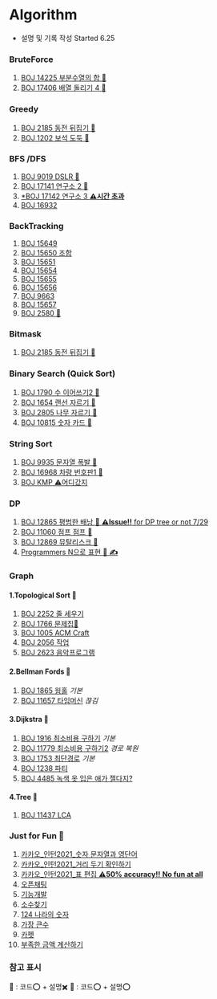 # Algorithm
* 설명 및 기록 작성 Started 6.25   

### BruteForce    
1.  [BOJ 14225 부분수열의 합 🍎](https://github.com/minchjung/Algorithm/wiki/BruteForce)  
2.  [BOJ 17406 배열 돌리기 4 🍎](https://github.com/minchjung/Algorithm/wiki/BruteForce02)

### Greedy 
1. [BOJ 2185 동전 뒤집기 🍎](https://github.com/minchjung/Algorithm/wiki/Greedy)
2. [BOJ 1202 보석 도둑 🐳](https://github.com/minchjung/Algorithm/wiki/Greedy02)

### BFS /DFS 
1. [BOJ 9019 DSLR 🍎](https://github.com/minchjung/Algorithm/wiki/BFS)  
2. [BOJ 17141 연구소 2 🍎](https://github.com/minchjung/Algorithm/wiki/BFS02)  
3. [*BOJ 17142 연구소 3 **⚠️시간 초과** ](https://github.com/minchjung/Algorithm/wiki/BFS03) 
4. [BOJ 16932](https://www.acmicpc.net/problem/16932)     
### BackTracking  
1. [BOJ 15649](https://github.com/minchjung/Algorithm/blob/main/DS3_800BackTracking01/py.py)   
2. [BOJ 15650 조합](https://github.com/minchjung/Algorithm/blob/main/DS3_800BackTracking02/800BackTracking%5BS3%5D15650%20.py)   
3. [BOJ 15651](https://github.com/minchjung/Algorithm/blob/main/DS3_800BackTracking03/800BackTracking%5BS3%5D15651%20.py)  
4. [BOJ 15654](https://github.com/minchjung/Algorithm/blob/main/DS3_800BackTracking05/810BackTracking%5BS3%5D15654.py)  
5. [BOJ 15655](https://github.com/minchjung/Algorithm/blob/main/DS3_800BackTracking06/810BackTracking%5BS3%5D15655Comb.py)  
6. [BOJ 15656](https://github.com/minchjung/Algorithm/blob/main/DS3_800BackTracking07/810BackTracking%5BS3%5D15656-Permutation%20.py)  
7. [BOJ 9663](https://github.com/minchjung/Algorithm/blob/main/DS3_830BackTracking09/830BackTracking%5BG5%5D9663_N-Queen.py)  
8. [BOJ 15657](https://github.com/minchjung/Algorithm/blob/main/DS3_800BackTracking08/810BackTracking%5BS3%5D15657-Redundant-Permutation%20.py)    
10. [BOJ 2580 🍎](https://github.com/minchjung/Algorithm/blob/main/830_backTracking10_2580.py)       

### Bitmask 
1. [BOJ 2185 동전 뒤집기 🍎](https://github.com/minchjung/Algorithm/wiki/BitMask)   

### Binary Search (Quick Sort) 
1. [BOJ 1790 수 이어쓰기2 🍎](https://github.com/minchjung/Algorithm/wiki/BinarySearch)
2. [BOJ 1654 랜선 자르기 🍎](https://github.com/minchjung/Algorithm/wiki/BinarySearch02)  
3. [BOJ 2805 나무 자르기 🍎](https://github.com/minchjung/Algorithm/wiki/BinarySearch03)  
4. [BOJ 10815 숫자 카드 🍎](https://github.com/minchjung/Algorithm/wiki/Quick-Sort)  

### String Sort 
1. [BOJ 9935 문자열 폭발 🍎](https://github.com/minchjung/Algorithm/wiki/String-Sort)    
2. [BOJ 16968 차량 번호판1 🍎](https://github.com/minchjung/Algorithm/wiki/String-Sort02)  
3. [BOJ KMP ⚠️어디갔지]()     

### DP 
1. [BOJ 12865 평범한 배낭 🍎 **⚠️Issue!!** for DP tree or not 7/29](https://github.com/minchjung/Algorithm/wiki/DP)    
2. [BOJ 11060 점프 점프 🍎](https://github.com/minchjung/Algorithm/wiki/DP02)      
3. [BOJ 12869 뮤탈리스크 🍎](https://github.com/minchjung/Algorithm/wiki/DP03)  
4. [Programmers N으로 표현 🍎 **✍️**](https://github.com/minchjung/Algorithm/wiki/DP04) 

### Graph
#### 1.Topological Sort 🍎  
1. [BOJ 2252 줄 세우기](https://github.com/minchjung/Algorithm/wiki/Topo1)     
2. [BOJ 1766 문제집🐳](https://github.com/minchjung/Algorithm/wiki/Topo2)  
3. [BOJ 1005 ACM Craft](https://github.com/minchjung/Algorithm/wiki/Topo3)    
4. [BOJ 2056 작업](https://github.com/minchjung/Algorithm/wiki/Topo4)   
5. [BOJ 2623 음악프로그램](https://github.com/minchjung/Algorithm/wiki/Topo5)  
#### 2.Bellman Fords 🍎 
1. [BOJ 1865 웜홀](https://github.com/minchjung/Algorithm/wiki/Bellman1)  _기본_         
2. [BOJ 11657 타임머신](https://github.com/minchjung/Algorithm/wiki/Bellman2) _끊김_  
#### 3.Dijkstra 🍎
1. [BOJ 1916 최소비용 구하기](https://github.com/minchjung/Algorithm/wiki/Dijkstra1) _기본_       
2. [BOJ 11779 최소비용 구하기2](https://github.com/minchjung/Algorithm/wiki/Dijkstra2)  _경로 복원_      
3. [BOJ 1753 최단경로](https://github.com/minchjung/Algorithm/wiki/Dijkstra3)  _기본_
4. [BOJ 1238 파티](https://github.com/minchjung/Algorithm/blob/main/DS3_931Dijkstra04/931Dijkstra%5BG4%5D1238.py)    
5. [BOJ 4485 녹색 옷 입은 애가 젤다지?](https://github.com/minchjung/Algorithm/blob/main/DS3_931Dijkstra01/main.cpp)      

#### 4.Tree 🍎
1. [BOJ 11437 LCA](https://github.com/minchjung/Algorithm/wiki/Tree1)    
### Just for Fun 🐳
1. [카카오_인턴2021_숫자 문자열과 영단어](https://github.com/minchjung/Algorithm/blob/main/Programmers_Kakao2021_Intership_01/py.py)    
2. [카카오_인턴2021_거리 두기 확인하기](https://github.com/minchjung/Algorithm/blob/main/Programmers_Kakao2021_Intership_02/py.py)    
3. [카카오_인턴2021_표 편집 **⚠️50% accuracy!!** **No fun at all**](https://github.com/minchjung/Algorithm/blob/main/Programmers_Kakao2021_Intership_03/py.py)  
4. [오픈채팅](https://github.com/minchjung/Algorithm/blob/main/Programmers_%EC%98%A4%ED%94%88%EC%B1%84%ED%8C%85%EB%B0%A9.py)  
5. [기능개발](https://github.com/minchjung/Algorithm/blob/main/Programmers%EA%B8%B0%EB%8A%A5%EA%B0%9C%EB%B0%9CLv2.py)    
6. [소수찾기](https://github.com/minchjung/Algorithm/blob/main/Programmers%EC%86%8C%EC%88%98%EC%B0%BE%EA%B8%B0Lv2.py)  
7. [124 나라의 숫자](https://github.com/minchjung/Algorithm/blob/main/Programmers_124%EB%82%98%EB%9D%BC.cpp)   
8. [가장 큰수](https://github.com/minchjung/Algorithm/blob/main/prob.py)   
9. [카펫](https://github.com/minchjung/Algorithm/blob/main/Carpet.py)   
10. [부족한 금액 계산하기](https://github.com/minchjung/Algorithm/blob/main/py%20copy.py)    
### 참고 표시
🐳 : 코드⭕ + 설명✖️ 
🍎 : 코드⭕ + 설명⭕

